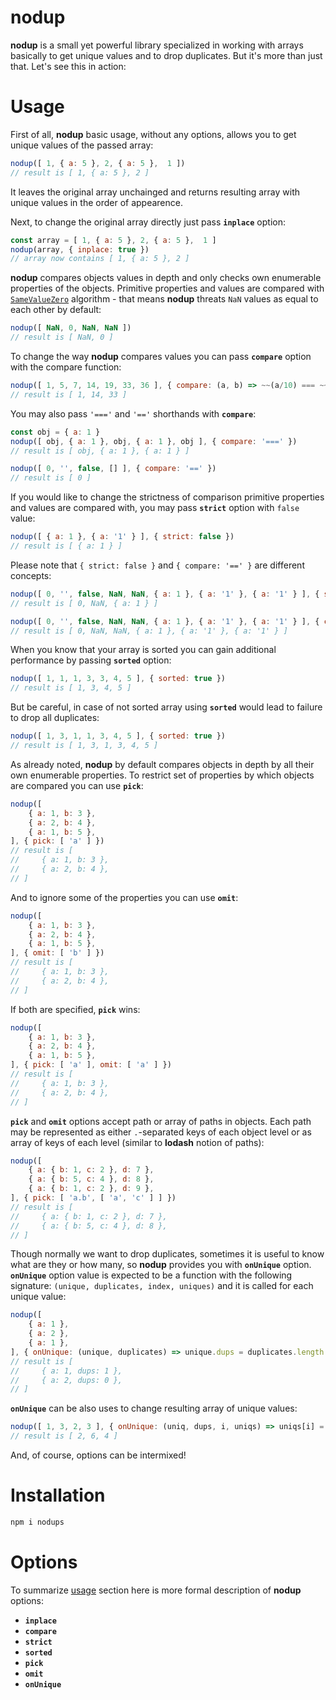 nodup
=====

**nodup** is a small yet powerful library specialized in working with arrays basically to get unique values and to drop duplicates. But it's more than just that. Let's see this in action:

Usage
=====

First of all, **nodup** basic usage, without any options, allows you to get unique values of the passed array:

```javascript
nodup([ 1, { a: 5 }, 2, { a: 5 },  1 ])
// result is [ 1, { a: 5 }, 2 ]
```

It leaves the original array unchainged and returns resulting array with unique values in the order of appearence.

Next, to change the original array directly just pass **`inplace`** option:

```javascript
const array = [ 1, { a: 5 }, 2, { a: 5 },  1 ]
nodup(array, { inplace: true })
// array now contains [ 1, { a: 5 }, 2 ]
```

**nodup** compares objects values in depth and only checks own enumerable properties of the objects. Primitive properties and values are compared with [`SameValueZero`](https://www.ecma-international.org/ecma-262/8.0/#sec-samevaluezero) algorithm - that means **nodup** threats `NaN` values as equal to each other by default:

```javascript
nodup([ NaN, 0, NaN, NaN ])
// result is [ NaN, 0 ]
```
To change the way **nodup** compares values you can pass **`compare`** option with the compare function:

```javascript
nodup([ 1, 5, 7, 14, 19, 33, 36 ], { compare: (a, b) => ~~(a/10) === ~~(b/10) })
// result is [ 1, 14, 33 ]
```

You may also pass `'==='` and `'=='` shorthands with **`compare`**:

```javascript
const obj = { a: 1 }
nodup([ obj, { a: 1 }, obj, { a: 1 }, obj ], { compare: '===' })
// result is [ obj, { a: 1 }, { a: 1 } ]

nodup([ 0, '', false, [] ], { compare: '==' })
// result is [ 0 ]
```

If you would like to change the strictness of comparison primitive properties and values are compared with, you may pass **`strict`** option with `false` value:

```javascript
nodup([ { a: 1 }, { a: '1' } ], { strict: false })
// result is [ { a: 1 } ]
```

Please note that `{ strict: false }` and `{ compare: '==' }` are different concepts:

```javascript
nodup([ 0, '', false, NaN, NaN, { a: 1 }, { a: '1' }, { a: '1' } ], { strict: false })
// result is [ 0, NaN, { a: 1 } ]

nodup([ 0, '', false, NaN, NaN, { a: 1 }, { a: '1' }, { a: '1' } ], { compare: '==' })
// result is [ 0, NaN, NaN, { a: 1 }, { a: '1' }, { a: '1' } ]
```

When you know that your array is sorted you can gain additional performance by passing **`sorted`** option:

```javascript
nodup([ 1, 1, 1, 3, 3, 4, 5 ], { sorted: true })
// result is [ 1, 3, 4, 5 ]
```

But be careful, in case of not sorted array using **`sorted`** would lead to failure to drop all duplicates:

```javascript
nodup([ 1, 3, 1, 1, 3, 4, 5 ], { sorted: true })
// result is [ 1, 3, 1, 3, 4, 5 ]
```

As already noted, **nodup** by default compares objects in depth by all their own enumerable properties. To restrict set of properties by which objects are compared you can use **`pick`**:

```javascript
nodup([
    { a: 1, b: 3 },
    { a: 2, b: 4 },
    { a: 1, b: 5 },
], { pick: [ 'a' ] })
// result is [
//     { a: 1, b: 3 },
//     { a: 2, b: 4 },
// ]
```

And to ignore some of the properties you can use **`omit`**:

```javascript
nodup([
    { a: 1, b: 3 },
    { a: 2, b: 4 },
    { a: 1, b: 5 },
], { omit: [ 'b' ] })
// result is [
//     { a: 1, b: 3 },
//     { a: 2, b: 4 },
// ]
```

If both are specified, **`pick`** wins:

```javascript
nodup([
    { a: 1, b: 3 },
    { a: 2, b: 4 },
    { a: 1, b: 5 },
], { pick: [ 'a' ], omit: [ 'a' ] })
// result is [
//     { a: 1, b: 3 },
//     { a: 2, b: 4 },
// ]
```

**`pick`** and **`omit`** options accept path or array of paths in objects. Each path may be represented as either `.`-separated keys of each object level or as array of keys of each level (similar to **lodash** notion of paths):

```javascript
nodup([
    { a: { b: 1, c: 2 }, d: 7 },
    { a: { b: 5, c: 4 }, d: 8 },
    { a: { b: 1, c: 2 }, d: 9 },
], { pick: [ 'a.b', [ 'a', 'c' ] ] })
// result is [
//     { a: { b: 1, c: 2 }, d: 7 },
//     { a: { b: 5, c: 4 }, d: 8 },
// ]
```

Though normally we want to drop duplicates, sometimes it is useful to know what are they or how many, so **nodup** provides you with **`onUnique`** option. **`onUnique`** option value is expected to be a function with the following signature: `(unique, duplicates, index, uniques)` and it is called for each unique value:

```javascript
nodup([
    { a: 1 },
    { a: 2 },
    { a: 1 },
], { onUnique: (unique, duplicates) => unique.dups = duplicates.length })
// result is [
//     { a: 1, dups: 1 },
//     { a: 2, dups: 0 },
// ]
```

**`onUnique`** can be also uses to change resulting array of unique values:

```javascript
nodup([ 1, 3, 2, 3 ], { onUnique: (uniq, dups, i, uniqs) => uniqs[i] = uniq * 2 })
// result is [ 2, 6, 4 ]
```

And, of course, options can be intermixed!

Installation
============

```sh
npm i nodups
```

Options
=======

To summarize [usage](#usage) section here is more formal description of **nodup** options:

- **`inplace`**
- **`compare`**
- **`strict`**
- **`sorted`**
- **`pick`**
- **`omit`**
- **`onUnique`**
